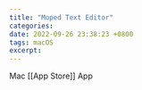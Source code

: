 ```yaml
---
title: "Moped Text Editor"
categories: 
date: 2022-09-26 23:38:23 +0800
tags: macOS
excerpt: 
---
```



Mac [[App Store]] App









